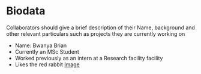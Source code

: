 # Biodata
Collaborators should give a brief description of their Name, background and other relevant particulars such as projects they are currently working on

- Name: Bwanya Brian
- Currently an MSc Student
- Worked previously as an intern at a Research facility facility
- Likes the red rabbit [Image](https://www.google.com/search?q=red+rabbit&client=ubuntu&hs=rae&channel=fs&tbm=isch&source=iu&ictx=1&fir=k3fPO_eTloE8XM%253A%252CDjBqDC3z8JS4WM%252C_&vet=1&usg=AI4_-kTGWbCXKNsPzfk35XhqajO2f-cihQ&sa=X&ved=2ahUKEwiS5r6p5pPjAhUFmRoKHRjoCV8Q9QEwBXoECAMQDg#imgrc=k3fPO_eTloE8XM:&vet=1)
